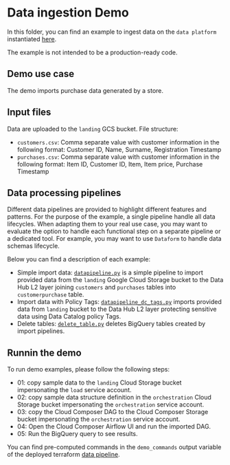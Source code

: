 # Data ingestion Demo

In this folder, you can find an example to ingest data on the `data platform` instantiated [here](../). 

The example is not intended to be a production-ready code. 

## Demo use case
The demo imports purchase data generated by a store. 

## Input files 
Data are uploaded to the `landing` GCS bucket. File structure:
 - `customers.csv`: Comma separate value with customer information in the following format: Customer ID, Name, Surname, Registration Timestamp
 - `purchases.csv`: Comma separate value with customer information in the following format: Item ID, Customer ID, Item, Item price, Purchase Timestamp

## Data processing pipelines
Different data pipelines are provided to highlight different features and patterns. For the purpose of the example, a single pipeline handle all data lifecycles. When adapting them to your real use case, you may want to evaluate the option to handle each functional step on a separate pipeline or a dedicated tool. For example, you may want to use `Dataform` to handle data schemas lifecycle.

Below you can find a description of each example:
 - Simple import data: [`datapipeline.py`](./datapipeline.py) is a simple pipeline to import provided data from the `landing` Google Cloud Storage bucket to the Data Hub L2 layer joining `customers` and `purchases` tables into `customerpurchase` table.
 - Import data with Policy Tags: [`datapipeline_dc_tags.py`](./datapipeline.py) imports provided data from `landing` bucket to the Data Hub L2 layer protecting sensitive data using Data Catalog policy Tags.
 - Delete tables: [`delete_table.py`](./delete_table.py) deletes BigQuery tables created by import pipelines. 

## Runnin the demo
To run demo examples, please follow the following steps:

- 01: copy sample data to the `landing` Cloud Storage bucket impersonating the `load` service account.
- 02: copy sample data structure definition in the `orchestration` Cloud Storage bucket impersonating the `orchestration` service account.
- 03: copy the Cloud Composer DAG to the Cloud Composer Storage bucket impersonating the `orchestration` service account.
- 04: Open the Cloud Composer Airflow UI and run the imported DAG.
- 05: Run the BigQuery query to see results.

You can find pre-computed commands in the `demo_commands` output variable of the deployed terraform [data pipeline](../).
